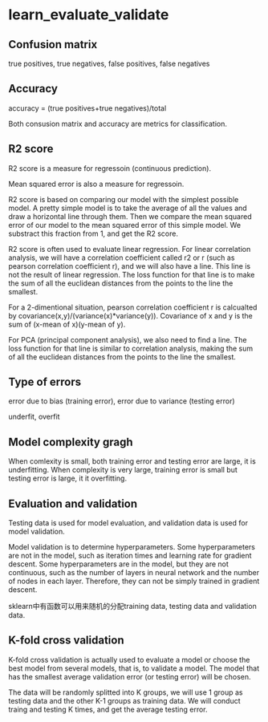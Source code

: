 # learn_evaluate_validate

## Confusion matrix

true positives, true negatives, false positives, false negatives

## Accuracy

accuracy = (true positives+true negatives)/total

Both consusion matrix and accuracy are metrics for classification.

## R2 score

R2 score is a measure for regressoin (continuous prediction).

Mean squared error is also a measure for regressoin.

R2 score is based on comparing our model with the simplest possible model. A pretty simple model is to take the average of all the values and draw a horizontal line through them. Then we compare the mean squared error of our model to the mean squared error of this simple model. We substract this fraction from 1, and get the R2 score.

R2 score is often used to evaluate linear regression. For linear correlation analysis, we will have a correlation coefficient called r2 or r (such as pearson correlation coefficient r), and we will also have a line. This line is not the result of linear regression. The loss function for that line is to make the sum of all the euclidean distances from the points to the line the smallest. 

For a 2-dimentional situation, pearson correlation coefficient r is calcualted by covariance(x,y)/(variance(x)*variance(y)). Covariance of x and y is the sum of (x-mean of x)(y-mean of y).

For PCA (principal component analysis), we also need to find a line. The loss function for that line is similar to correlation analysis, making the sum of all the euclidean distances from the points to the line the smallest.

## Type of errors

error due to bias (training error), error due to variance (testing error)

underfit, overfit

## Model complexity gragh

When comlexity is small, both training error and testing error are large, it is underfitting. When complexity is very large, training error is small but testing error is large, it it overfitting.

## Evaluation and validation

Testing data is used for model evaluation, and validation data is used for model validation.

Model validation is to determine hyperparameters. Some hyperparameters are not in the model, such as iteration times and learning rate for gradient descent. Some hyperparameters are in the model, but they are not continuous, such as the number of layers in neural network and the number of nodes in each layer. Therefore, they can not be simply trained in gradient descent.

sklearn中有函数可以用来随机的分配training data, testing data and validation data.

## K-fold cross validation

K-fold cross validation is actually used to evaluate a model or choose the best model from several models, that is, to validate a model. The model that has the smallest average validation error (or testing error) will be chosen.

The data will be randomly splitted into K groups, we will use 1 group as testing data and the other K-1 groups as training data. We will conduct traing and testing K times, and get the average testing error.

